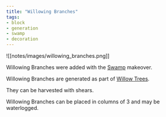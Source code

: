```yaml
---
title: "Willowing Branches"
tags:
- block
- generation
- swamp
- decoration
---
```


![[notes/images/willowing_branches.png]]

Willowing Branches were added with the [Swamp](notes/makeover/swamp) makeover.

Willowing Branches are generated as part of [Willow Trees](notes/generation/willow).

They can be harvested with shears.

Willowing Branches can be placed in columns of 3 and may be waterlogged.